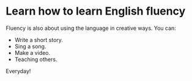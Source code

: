 # Learn how to learn English fluency

Fluency is also about using the language in creative ways. You can:

- Write a short story.
- Sing a song.
- Make a video.
- Teaching others.

Everyday!